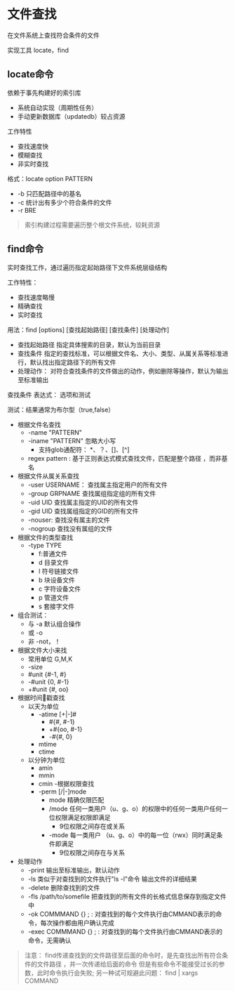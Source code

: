 # 文件查找

在文件系统上查找符合条件的文件

实现工具 locate，find

## locate命令

依赖于事先构建好的索引库
- 系统自动实现（周期性任务）
- 手动更新数据库（updatedb）较占资源

工作特性
- 查找速度快
- 模糊查找
- 非实时查找

格式：locate option PATTERN
- -b 只匹配路径中的基名
- -c 统计出有多少个符合条件的文件
- -r BRE

> 索引构建过程需要遍历整个根文件系统，较耗资源


## find命令

实时查找工作，通过遍历指定起始路径下文件系统层级结构

工作特性：
- 查找速度略慢
- 精确查找
- 实时查找

用法：find [options] [查找起始路径] [查找条件] [处理动作]

- 查找起始路径 指定具体搜索的目录，默认为当前目录 
- 查找条件 指定的查找标准，可以根据文件名、大小、类型、从属关系等标准进行，默认找出指定路径下的所有文件
- 处理动作： 对符合查找条件的文件做出的动作，例如删除等操作，默认为输出至标准输出

查找条件
表达式： 选项和测试 

测试：结果通常为布尔型（true,false）
- 根据文件名查找
  - -name "PATTERN"
  - -iname "PATTERN" 忽略大小写 
    - 支持glob通配符： *、？、[]、[^]
  - regex pattern : 基于正则表达式模式查找文件，匹配是整个路径 ，而非基名
- 根据文件从属关系查找
  - -user USERNAME： 查找属主指定用户的所有文件
  - -group GRPNAME 查找属组指定组的所有文件
  - -uid UID 查找属主指定的UID的所有文件
  - -gid UID 查找属组指定的GID的所有文件
  - -nouser: 查找没有属主的文件
  - -nogroup 查找没有属组的文件
- 根据文件的类型查找
  - -type TYPE
    - f:普通文件
    - d 目录文件
    - l 符号链接文件
    - b 块设备文件
    - c 字符设备文件
    - p 管道文件
    - s 套接字文件
- 组合测试：
  - 与 -a  默认组合操作
  - 或 -o   
  - 非 -not，！
- 根据文件大小来找
  - 常用单位 G,M,K
  - -size
  - #unit {#-1, #}
  - -#unit {0, #-1}
  - +#unit {#, oo}
- 根据时间戳查找
  - 以天为单位
    - -atime [+|-]#
      - #{#, #-1}
      - +#{oo, #-1}
      - -#{#, 0}
    - mtime
    - ctime
  - 以分钟为单位
    - amin
    - mmin
    - cmin
-根据权限查找
    -  -perm [/|-]mode
       -  mode 精确仅限匹配
       -  /mode 任何一类用户（u、g、o）的权限中的任何一类用户任何一位权限满足权限即满足
          -  9位权限之间存在或关系
       -  -mode 每一类用户 （u、g、o）中的每一位（rwx）同时满足条件即满足
          -  9位权限之间存在与关系
- 处理动作
  - -print 输出至标准输出，默认动作
  - -ls 类似于对查找到的文件执行"ls -l"命令 输出文件的详细结果
  - -delete 删除查找到的文件
  - -fls /path/to/somefile 把查找到的所有文件的长格式信息保存到指定文件中
  - -ok COMMMAND {} \; : 对查找到的每个文件执行由CMMAND表示的命令，每次操作都由用户确认完成
  - -exec COMMMAND {} \; : 对查找到的每个文件执行由CMMAND表示的命令，无需确认

> 注意： find传递查找到的文件路径至后面的命令时，是先查找出所有符合条件的文件路径 ，并一次传递给后面的命令
> 但是有些命令不能接受过长的参数，此时命令执行会失败; 另一种试可规避此问题：
> find | xargs COMMAND



